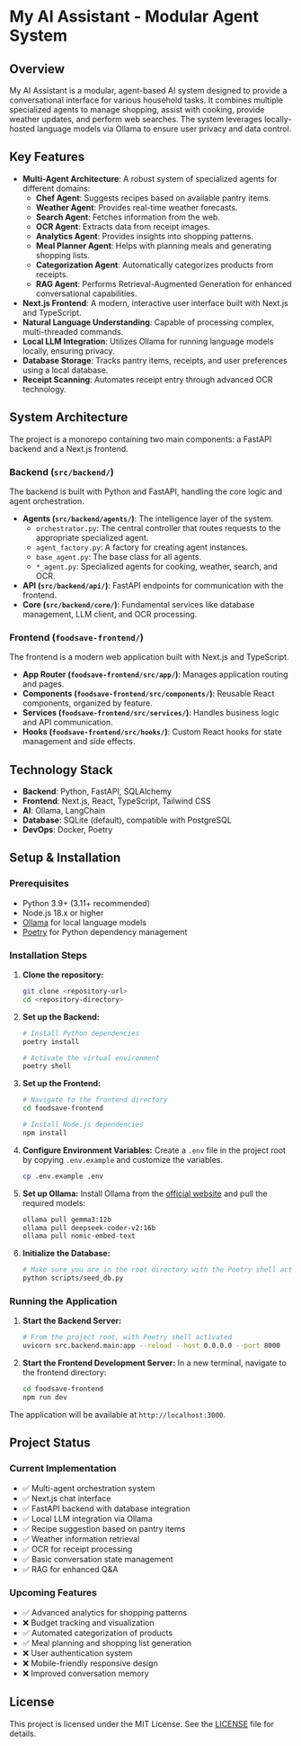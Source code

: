 # My AI Assistant - Modular Agent System

## Overview

My AI Assistant is a modular, agent-based AI system designed to provide a conversational interface for various household tasks. It combines multiple specialized agents to manage shopping, assist with cooking, provide weather updates, and perform web searches. The system leverages locally-hosted language models via Ollama to ensure user privacy and data control.

## Key Features

- **Multi-Agent Architecture**: A robust system of specialized agents for different domains:
  - **Chef Agent**: Suggests recipes based on available pantry items.
  - **Weather Agent**: Provides real-time weather forecasts.
  - **Search Agent**: Fetches information from the web.
  - **OCR Agent**: Extracts data from receipt images.
  - **Analytics Agent**: Provides insights into shopping patterns.
  - **Meal Planner Agent**: Helps with planning meals and generating shopping lists.
  - **Categorization Agent**: Automatically categorizes products from receipts.
  - **RAG Agent**: Performs Retrieval-Augmented Generation for enhanced conversational capabilities.
- **Next.js Frontend**: A modern, interactive user interface built with Next.js and TypeScript.
- **Natural Language Understanding**: Capable of processing complex, multi-threaded commands.
- **Local LLM Integration**: Utilizes Ollama for running language models locally, ensuring privacy.
- **Database Storage**: Tracks pantry items, receipts, and user preferences using a local database.
- **Receipt Scanning**: Automates receipt entry through advanced OCR technology.

## System Architecture

The project is a monorepo containing two main components: a FastAPI backend and a Next.js frontend.

### Backend (`src/backend/`)

The backend is built with Python and FastAPI, handling the core logic and agent orchestration.

- **Agents (`src/backend/agents/`)**: The intelligence layer of the system.
  - `orchestrator.py`: The central controller that routes requests to the appropriate specialized agent.
  - `agent_factory.py`: A factory for creating agent instances.
  - `base_agent.py`: The base class for all agents.
  - `*_agent.py`: Specialized agents for cooking, weather, search, and OCR.
- **API (`src/backend/api/`)**: FastAPI endpoints for communication with the frontend.
- **Core (`src/backend/core/`)**: Fundamental services like database management, LLM client, and OCR processing.

### Frontend (`foodsave-frontend/`)

The frontend is a modern web application built with Next.js and TypeScript.

- **App Router (`foodsave-frontend/src/app/`)**: Manages application routing and pages.
- **Components (`foodsave-frontend/src/components/`)**: Reusable React components, organized by feature.
- **Services (`foodsave-frontend/src/services/`)**: Handles business logic and API communication.
- **Hooks (`foodsave-frontend/src/hooks/`)**: Custom React hooks for state management and side effects.

## Technology Stack

- **Backend**: Python, FastAPI, SQLAlchemy
- **Frontend**: Next.js, React, TypeScript, Tailwind CSS
- **AI**: Ollama, LangChain
- **Database**: SQLite (default), compatible with PostgreSQL
- **DevOps**: Docker, Poetry

## Setup & Installation

### Prerequisites

- Python 3.9+ (3.11+ recommended)
- Node.js 18.x or higher
- [Ollama](https://ollama.com/) for local language models
- [Poetry](https://python-poetry.org/) for Python dependency management

### Installation Steps

1.  **Clone the repository:**
    ```bash
    git clone <repository-url>
    cd <repository-directory>
    ```

2.  **Set up the Backend:**
    ```bash
    # Install Python dependencies
    poetry install

    # Activate the virtual environment
    poetry shell
    ```

3.  **Set up the Frontend:**
    ```bash
    # Navigate to the frontend directory
    cd foodsave-frontend

    # Install Node.js dependencies
    npm install
    ```

4.  **Configure Environment Variables:**
    Create a `.env` file in the project root by copying `.env.example` and customize the variables.
    ```bash
    cp .env.example .env
    ```

5.  **Set up Ollama:**
    Install Ollama from the [official website](https://ollama.com/) and pull the required models:
    ```bash
    ollama pull gemma3:12b
    ollama pull deepseek-coder-v2:16b
    ollama pull nomic-embed-text
    ```

6.  **Initialize the Database:**
    ```bash
    # Make sure you are in the root directory with the Poetry shell activated
    python scripts/seed_db.py
    ```

### Running the Application

1.  **Start the Backend Server:**
    ```bash
    # From the project root, with Poetry shell activated
    uvicorn src.backend.main:app --reload --host 0.0.0.0 --port 8000
    ```

2.  **Start the Frontend Development Server:**
    In a new terminal, navigate to the frontend directory:
    ```bash
    cd foodsave-frontend
    npm run dev
    ```

The application will be available at `http://localhost:3000`.

## Project Status

### Current Implementation
- ✅ Multi-agent orchestration system
- ✅ Next.js chat interface
- ✅ FastAPI backend with database integration
- ✅ Local LLM integration via Ollama
- ✅ Recipe suggestion based on pantry items
- ✅ Weather information retrieval
- ✅ OCR for receipt processing
- ✅ Basic conversation state management
- ✅ RAG for enhanced Q&A

### Upcoming Features
- ✅ Advanced analytics for shopping patterns
- ❌ Budget tracking and visualization
- ✅ Automated categorization of products
- ✅ Meal planning and shopping list generation
- ❌ User authentication system
- ❌ Mobile-friendly responsive design
- ❌ Improved conversation memory

## License

This project is licensed under the MIT License. See the [LICENSE](LICENSE) file for details.
